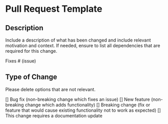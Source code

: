 # Pull Request Template

## Description

Include a description of what has been changed and include relevant motivation and context. If needed, ensure to list all dependencies that are required for this change.

Fixes # (issue)

## Type of Change

Please delete options that are not relevant.

[] Bug fix (non-breaking change which fixes an issue)
[] New feature (non-breaking change which adds functionality)
[] Breaking change (fix or feature that would cause existing functionality not to work as expected)
[] This change requires a documentation update